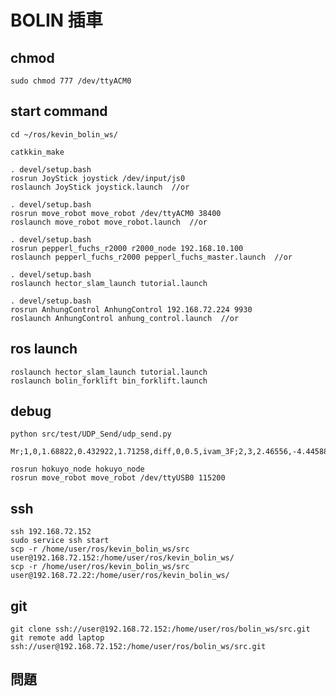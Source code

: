 # BOLIN 插車

## chmod

    sudo chmod 777 /dev/ttyACM0

## start command
    cd ~/ros/kevin_bolin_ws/

    catkkin_make

    . devel/setup.bash
    rosrun JoyStick joystick /dev/input/js0
    roslaunch JoyStick joystick.launch  //or

    . devel/setup.bash
    rosrun move_robot move_robot /dev/ttyACM0 38400
    roslaunch move_robot move_robot.launch  //or

    . devel/setup.bash
    rosrun pepperl_fuchs_r2000 r2000_node 192.168.10.100
    roslaunch pepperl_fuchs_r2000 pepperl_fuchs_master.launch  //or

    . devel/setup.bash
    roslaunch hector_slam_launch tutorial.launch

    . devel/setup.bash
    rosrun AnhungControl AnhungControl 192.168.72.224 9930
    roslaunch AnhungControl anhung_control.launch  //or

## ros launch
    roslaunch hector_slam_launch tutorial.launch
    roslaunch bolin_forklift bin_forklift.launch

## debug
    python src/test/UDP_Send/udp_send.py
    
    Mr;1,0,1.68822,0.432922,1.71258,diff,0,0.5,ivam_3F;2,3,2.46556,-4.44588,1.73435,diff,0,0.5,ivam_3F,2;E

    rosrun hokuyo_node hokuyo_node
    rosrun move_robot move_robot /dev/ttyUSB0 115200

## ssh
    ssh 192.168.72.152
    sudo service ssh start
    scp -r /home/user/ros/kevin_bolin_ws/src user@192.168.72.152:/home/user/ros/kevin_bolin_ws/
    scp -r /home/user/ros/kevin_bolin_ws/src user@192.168.72.22:/home/user/ros/kevin_bolin_ws/

## git
    git clone ssh://user@192.168.72.152:/home/user/ros/bolin_ws/src.git
    git remote add laptop ssh://user@192.168.72.152:/home/user/ros/bolin_ws/src.git

## 問題
